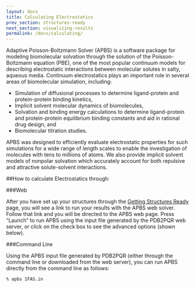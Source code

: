 ```yaml
---
layout: docs
title: Calculating Electrostatics
prev_section: structures-ready
next_section: visualizing-results
permalink: /docs/calculating/
---
```


<!-- ##Basic types of calculations -->

Adaptive Poisson-Boltzmann Solver (APBS) is a software package for modeling biomolecular solvation through the solution of the Poisson-Boltzmann equation (PBE), one of the most popular continuum models for describing electrostatic interactions between molecular solutes in salty, aqueous media. Continuum electrostatics plays an important role in several areas of biomolecular simulation, including:

* Simulation of diffusional processes to determine ligand-protein and protein-protein binding kinetics,
* Implicit solvent molecular dynamics of biomolecules,
* Solvation and binding energy calculations to determine ligand-protein and protein-protein equilibrium binding constants and aid in rational drug design, and
* Biomolecular titration studies.

APBS was designed to efficiently evaluate electrostatic properties for such simulations for a wide range of length scales to enable the investigation of molecules with tens to millions of atoms. We also provide implicit solvent models of nonpolar solvation which accurately account for both repulsive and attractive solute-solvent interactions.

<!--Insert information about what the basic workflow is, here -->

##How to calculate Electrostatics through:

###Web

After you have set up your structures through the [Getting Structures Ready](structures-ready) page, you will see a link to run your results with the APBS web solver.  Follow that link and you will be directed to the APBS web page.  Press “Launch” to run APBS using the input file generated by the PDB2PQR web server, or click on the check box to see the advanced options (shown below).

<!-- <screenshot_apbs_web.png> -->


###Command Line

Using the APBS input file generated by PDB2PQR (either through the command line or downloaded from the web server), you can run APBS directly from the command line as follows:

`% apbs 1FAS.in`




